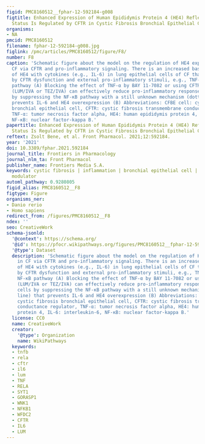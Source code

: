 ```yaml
---
figid: PMC8160512__fphar-12-592184-g008
figtitle: Enhanced Expression of Human Epididymis Protein 4 (HE4) Reflecting Pro-Inflammatory
  Status Is Regulated by CFTR in Cystic Fibrosis Bronchial Epithelial Cells
organisms:
- NA
pmcid: PMC8160512
filename: fphar-12-592184-g008.jpg
figlink: /pmc/articles/PMC8160512/figure/F8/
number: F8
caption: 'Schematic figure about the model on the regulation of HE4 expression in
  CF via CFTR and pro-inflammatory signaling. There is an increased basal expression
  of HE4 with cytokines (e.g., IL-6) in lung epithelial cells of CF that is caused
  by CFTR dysfunction and external pro-inflammatory stimuli, e.g., TNF-α via the NF-κB
  pathway (A) Blocking the effect of TNF-α by BAY 11-7082 or using CFTR modulators
  (LUM/IVA or TEZ/IVA) can effectively reduce pro-inflammatory response in CFBE cells
  by suppressing the NF-κB pathway with a still unknown mechanism (dotted line) that
  prevents IL-6 and HE4 overexpression (B) Abbreviations: CFBE cell: cystic fibrosis
  bronchial epithelial cell, CFTR: cystic fibrosis transmembrane conductance regulator,
  TNF-α: tumor necrosis factor alpha, HE4: human epididymis protein 4, IL-6: interleukin-6,
  NF-κB: nuclear factor-kappa B.'
papertitle: Enhanced Expression of Human Epididymis Protein 4 (HE4) Reflecting Pro-Inflammatory
  Status Is Regulated by CFTR in Cystic Fibrosis Bronchial Epithelial Cells.
reftext: Zsolt Bene, et al. Front Pharmacol. 2021;12:592184.
year: '2021'
doi: 10.3389/fphar.2021.592184
journal_title: Frontiers in Pharmacology
journal_nlm_ta: Front Pharmacol
publisher_name: Frontiers Media S.A.
keywords: cystic fibrosis | inflammation | bronchial epithelial cell | HE4 | CFTR
  modulator
automl_pathway: 0.9280805
figid_alias: PMC8160512__F8
figtype: Figure
organisms_ner:
- Danio rerio
- Homo sapiens
redirect_from: /figures/PMC8160512__F8
ndex: ''
seo: CreativeWork
schema-jsonld:
  '@context': https://schema.org/
  '@id': https://pfocr.wikipathways.org/figures/PMC8160512__fphar-12-592184-g008.html
  '@type': Dataset
  description: 'Schematic figure about the model on the regulation of HE4 expression
    in CF via CFTR and pro-inflammatory signaling. There is an increased basal expression
    of HE4 with cytokines (e.g., IL-6) in lung epithelial cells of CF that is caused
    by CFTR dysfunction and external pro-inflammatory stimuli, e.g., TNF-α via the
    NF-κB pathway (A) Blocking the effect of TNF-α by BAY 11-7082 or using CFTR modulators
    (LUM/IVA or TEZ/IVA) can effectively reduce pro-inflammatory response in CFBE
    cells by suppressing the NF-κB pathway with a still unknown mechanism (dotted
    line) that prevents IL-6 and HE4 overexpression (B) Abbreviations: CFBE cell:
    cystic fibrosis bronchial epithelial cell, CFTR: cystic fibrosis transmembrane
    conductance regulator, TNF-α: tumor necrosis factor alpha, HE4: human epididymis
    protein 4, IL-6: interleukin-6, NF-κB: nuclear factor-kappa B.'
  license: CC0
  name: CreativeWork
  creator:
    '@type': Organization
    name: WikiPathways
  keywords:
  - tnfb
  - rela
  - cftr
  - il6
  - lum
  - TNF
  - RELA
  - SYT1
  - GORASP1
  - WNK1
  - NFKB1
  - WFDC2
  - CFTR
  - IL6
  - LUM
---
```

